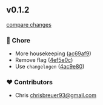 
## v0.1.2

[compare changes](https://github.com/stacksjs/bun-plugin-env/compare/v0.1.1...v0.1.2)

### 🏡 Chore

- More housekeeping ([ac69af9](https://github.com/stacksjs/bun-plugin-env/commit/ac69af9))
- Remove flag ([4ef5e0c](https://github.com/stacksjs/bun-plugin-env/commit/4ef5e0c))
- Use `changelogen` ([4ac9e80](https://github.com/stacksjs/bun-plugin-env/commit/4ac9e80))

### ❤️ Contributors

- Chris <chrisbreuer93@gmail.com>

